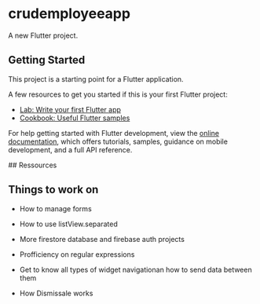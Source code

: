 # crudemployeeapp

A new Flutter project.

## Getting Started

This project is a starting point for a Flutter application.

A few resources to get you started if this is your first Flutter project:

- [Lab: Write your first Flutter app](https://docs.flutter.dev/get-started/codelab)
- [Cookbook: Useful Flutter samples](https://docs.flutter.dev/cookbook)

For help getting started with Flutter development, view the
[online documentation](https://docs.flutter.dev/), which offers tutorials,
samples, guidance on mobile development, and a full API reference.

## Ressources
<a></a>

## Things to work on
<ul>
    <li><p>How to manage forms</p></li>
    <li><p>How to use listView.separated</p></li>
    <li><p>More firestore database and firebase auth projects</p></li>
    <li><p>Profficiency on regular expressions</p></li>
    <li><p>Get to know all types of widget navigationan how to send data between them</p></li>
    <li><p>How Dismissale works</p></li>
</ul>